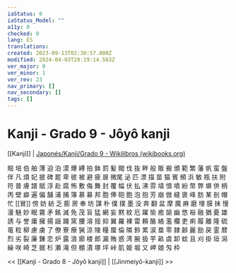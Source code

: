 ```yaml
---
iaStatus: 0
iaStatus_Model: ""
a11y: 0
checked: 0
lang: ES
translations: 
created: 2023-09-13T02:30:57.000Z
modified: 2024-04-03T20:19:14.563Z
ver_major: 0
ver_minor: 1
ver_rev: 23
nav_primary: []
nav_secondary: []
tags: []
---
```

# Kanji - Grado 9 - Jôyô kanji

[[Kanji]] | [Japonés/Kanji/Grado 9 - Wikilibros (wikibooks.org)](https://es.wikibooks.org/wiki/Japon%C3%A9s/Kanji/Grado_9)

賠 培 伯 舶 薄 迫 泊 漠 爆 縛 拍 鉢 罰 髪 閥 伐 抜 畔 般 販 搬 頒 範 繁 藩 帆 蛮 盤 伴 凡 煩 妃 披 碑 罷 卑 彼 被 避 疲 扉 微尾 泌 匹 漂 描 苗 猫 賓 頻 浜 敏 瓶 扶 附 符 普 膚 譜 賦 浮 赴 腐 怖 敷 侮 舞 封 覆 幅 伏 払 沸 雰 墳 憤 噴 紛 幣 弊 塀 併 柄 丙 壁 癖 遍 偏 舗 浦 捕 簿 慕 募 邦 胞 俸 砲 飽 泡 抱 芳 崩 倣 縫 褒 峰 肪 某 剖 帽 忙 [[冒]] 傍 妨 紡 乏 膨 房 奉 坊 謀 朴 僕 撲 墨 没 奔 翻 盆 摩 魔 麻 磨 埋 膜 抹 慢 漫 魅 妙 眠 霧 矛 銘 滅 免 茂 盲 猛 網 妄 黙 紋 厄 躍 愉 癒 諭 幽 悠 裕 融 猶 憂 雄 誘 与 誉 庸 擁 揚 謡 踊 窯 腰 溶 揺 抑 翼 羅 裸 雷 頼 酪 絡 濫 欄 吏 痢 履 離 隆 硫 竜 粒 柳 慮 虜 了 僚 寮 療 猟 涼 陵 糧 厘 倫 隣 鈴 累 涙 塁 零 隷 齢 麗 励 戻 霊 暦 烈 劣 裂 廉 錬 恋 炉 露 浪 廊 楼 郎 漏 賄 惑 湾 腕 扱 芋 畝 虞 卸 蚊 且 刈 掛 垣 潟 繰 咲 崎 芝 据 杉 瀬 滝 但 棚 漬 塚 坪 峠 肌 姫 堀 又 岬 娘 匁 枠

<< [[Kanji - Grado 8 - Jôyô kanji]] | [[Jinmeiyō-kanji]] >>